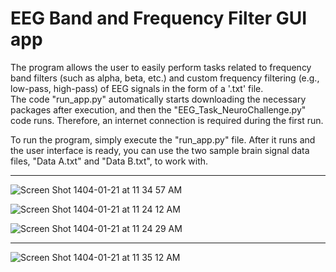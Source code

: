 # EEG Band and Frequency Filter GUI app

The program allows the user to easily perform tasks related to frequency band filters (such as alpha, beta, etc.) and custom frequency filtering (e.g., low-pass, high-pass) of EEG signals in the form of a '.txt' file.  
The code "run_app.py" automatically starts downloading the necessary packages after execution, and then the "EEG_Task_NeuroChallenge.py" code runs. Therefore, an internet connection is required during the first run.


To run the program, simply execute the "run_app.py" file. After it runs and the user interface is ready, you can use the two sample brain signal data files, "Data A.txt" and "Data B.txt", to work with.

-----------------
![Screen Shot 1404-01-21 at 11 34 57 AM](https://github.com/user-attachments/assets/b6b847d8-7e27-4ae8-9904-991f427c6910)

![Screen Shot 1404-01-21 at 11 24 12 AM](https://github.com/user-attachments/assets/833c6e35-0807-4322-a916-ea7ee144af31)

![Screen Shot 1404-01-21 at 11 24 29 AM](https://github.com/user-attachments/assets/536d8f0d-7be4-49b7-b5ae-c902d820e210)

--------------
![Screen Shot 1404-01-21 at 11 35 12 AM](https://github.com/user-attachments/assets/136dd988-bd34-4534-9978-a10ec8fa5bc2)
